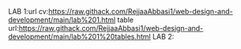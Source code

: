 LAB 1:url cv:https://raw.githack.com/RejjaaAbbasi1/web-design-and-development/main/lab%201.html
         table url:https://raw.githack.com/RejjaaAbbasi1/web-design-and-development/main/lab%201%20tables.html
LAB 2: 
